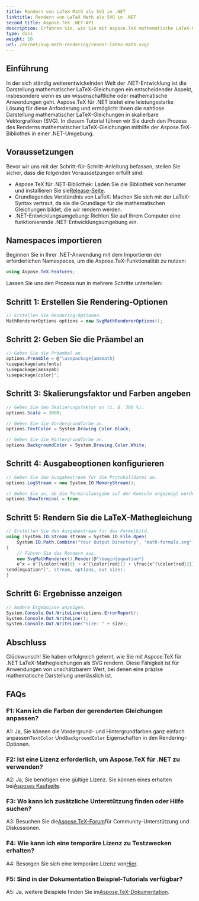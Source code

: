 ```yaml
---
title: Rendern von LaTeX Math als SVG in .NET
linktitle: Rendern von LaTeX Math als SVG in .NET
second_title: Aspose.TeX .NET-API
description: Erfahren Sie, wie Sie mit Aspose.TeX mathematische LaTeX-Gleichungen als SVG in .NET rendern. Schritt-für-Schritt-Anleitung mit anpassbaren Optionen für eine präzise mathematische Darstellung.
type: docs
weight: 10
url: /de/net/svg-math-rendering/render-latex-math-svg/
---
```

## Einführung

In der sich ständig weiterentwickelnden Welt der .NET-Entwicklung ist die Darstellung mathematischer LaTeX-Gleichungen ein entscheidender Aspekt, insbesondere wenn es um wissenschaftliche oder mathematische Anwendungen geht. Aspose.TeX für .NET bietet eine leistungsstarke Lösung für diese Anforderung und ermöglicht Ihnen die nahtlose Darstellung mathematischer LaTeX-Gleichungen in skalierbare Vektorgrafiken (SVG). In diesem Tutorial führen wir Sie durch den Prozess des Renderns mathematischer LaTeX-Gleichungen mithilfe der Aspose.TeX-Bibliothek in einer .NET-Umgebung.

## Voraussetzungen

Bevor wir uns mit der Schritt-für-Schritt-Anleitung befassen, stellen Sie sicher, dass die folgenden Voraussetzungen erfüllt sind:

-  Aspose.TeX für .NET-Bibliothek: Laden Sie die Bibliothek von herunter und installieren Sie sie[Release-Seite](https://releases.aspose.com/tex/net/).
- Grundlegendes Verständnis von LaTeX: Machen Sie sich mit der LaTeX-Syntax vertraut, da sie die Grundlage für die mathematischen Gleichungen bildet, die wir rendern werden.
- .NET-Entwicklungsumgebung: Richten Sie auf Ihrem Computer eine funktionierende .NET-Entwicklungsumgebung ein.

## Namespaces importieren

Beginnen Sie in Ihrer .NET-Anwendung mit dem Importieren der erforderlichen Namespaces, um die Aspose.TeX-Funktionalität zu nutzen:

```csharp
using Aspose.TeX.Features;
```

Lassen Sie uns den Prozess nun in mehrere Schritte unterteilen:

## Schritt 1: Erstellen Sie Rendering-Optionen

```csharp
// Erstellen Sie Rendering-Optionen.
MathRendererOptions options = new SvgMathRendererOptions();
```

## Schritt 2: Geben Sie die Präambel an

```csharp
// Geben Sie die Präambel an.
options.Preamble = @"\usepackage{amsmath}
\usepackage{amsfonts}
\usepackage{amssymb}
\usepackage{color}";
```

## Schritt 3: Skalierungsfaktor und Farben angeben

```csharp
// Geben Sie den Skalierungsfaktor an (z. B. 300 %).
options.Scale = 3000;

// Geben Sie die Vordergrundfarbe an.
options.TextColor = System.Drawing.Color.Black;

// Geben Sie die Hintergrundfarbe an.
options.BackgroundColor = System.Drawing.Color.White;
```

## Schritt 4: Ausgabeoptionen konfigurieren

```csharp
// Geben Sie den Ausgabestream für die Protokolldatei an.
options.LogStream = new System.IO.MemoryStream();

// Geben Sie an, ob die Terminalausgabe auf der Konsole angezeigt werden soll oder nicht.
options.ShowTerminal = true;
```

## Schritt 5: Rendern Sie die LaTeX-Mathegleichung

```csharp
// Erstellen Sie den Ausgabestream für das Formelbild.
using (System.IO.Stream stream = System.IO.File.Open(
    System.IO.Path.Combine("Your Output Directory", "math-formula.svg"), System.IO.FileMode.Create))
{
    // Führen Sie das Rendern aus.
    new SvgMathRenderer().Render(@"\begin{equation*}
    e^x = x^{\color{red}0} + x^{\color{red}1} + \frac{x^{\color{red}2}}{2} + \frac{x^{\color{red}3}}{6} + \cdots = \sum_{n\geq 0} \frac{x^{\color{red}n}}{n!}
\end{equation*}", stream, options, out size);
}
```

## Schritt 6: Ergebnisse anzeigen

```csharp
// Andere Ergebnisse anzeigen.
System.Console.Out.WriteLine(options.ErrorReport);
System.Console.Out.WriteLine();
System.Console.Out.WriteLine("Size: " + size);
```

## Abschluss

Glückwunsch! Sie haben erfolgreich gelernt, wie Sie mit Aspose.TeX für .NET LaTeX-Mathegleichungen als SVG rendern. Diese Fähigkeit ist für Anwendungen von unschätzbarem Wert, bei denen eine präzise mathematische Darstellung unerlässlich ist.

## FAQs

### F1: Kann ich die Farben der gerenderten Gleichungen anpassen?

 A1: Ja, Sie können die Vordergrund- und Hintergrundfarben ganz einfach anpassen`TextColor` Und`BackgroundColor` Eigenschaften in den Rendering-Optionen.

### F2: Ist eine Lizenz erforderlich, um Aspose.TeX für .NET zu verwenden?

 A2: Ja, Sie benötigen eine gültige Lizenz. Sie können eines erhalten bei[Asposes Kaufseite](https://purchase.aspose.com/buy).

### F3: Wo kann ich zusätzliche Unterstützung finden oder Hilfe suchen?

 A3: Besuchen Sie die[Aspose.TeX-Forum](https://forum.aspose.com/c/tex/47)für Community-Unterstützung und Diskussionen.

### F4: Wie kann ich eine temporäre Lizenz zu Testzwecken erhalten?

 A4: Besorgen Sie sich eine temporäre Lizenz von[Hier](https://purchase.aspose.com/temporary-license/).

### F5: Sind in der Dokumentation Beispiel-Tutorials verfügbar?

 A5: Ja, weitere Beispiele finden Sie im[Aspose.TeX-Dokumentation](https://reference.aspose.com/tex/net/).